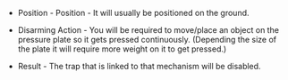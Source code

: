 - Position - Position - It will usually be positioned on the ground.

- Disarming Action - You will be required to move/place an object on the pressure plate so it gets pressed continuously. (Depending the size of the plate it will require more weight on it to get pressed.)

- Result - The trap that is linked to that mechanism will be disabled.